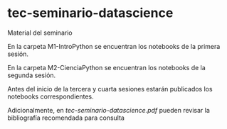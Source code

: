 # tec-seminario-datascience
Material del seminario

En la carpeta M1-IntroPython se encuentran los notebooks de la primera sesión.

En la carpeta M2-CienciaPython se encuentran los notebooks de la segunda sesión.

Antes del inicio de la tercera y cuarta sesiones estarán publicados los notebooks correspondientes.

Adicionalmente, en _tec-seminario-datascience.pdf_ pueden revisar la bibliografía recomendada para consulta
